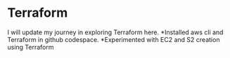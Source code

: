 # Terraform
I will update my journey in exploring Terraform here.
*Installed aws cli and Terraform in github codespace.
*Experimented with EC2 and S2 creation using Terraform
